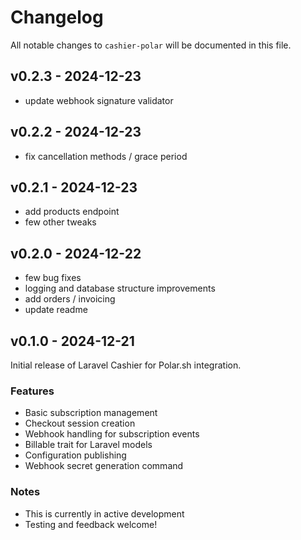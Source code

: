 # Changelog

All notable changes to `cashier-polar` will be documented in this file.

## v0.2.3 - 2024-12-23

- update webhook signature validator

## v0.2.2 - 2024-12-23

- fix cancellation methods / grace period

## v0.2.1 - 2024-12-23

- add products endpoint
- few other tweaks

## v0.2.0 - 2024-12-22

- few bug fixes
- logging and database structure improvements
- add orders / invoicing
- update readme

## v0.1.0  - 2024-12-21

Initial release of Laravel Cashier for Polar.sh integration.

### Features

- Basic subscription management
- Checkout session creation
- Webhook handling for subscription events
- Billable trait for Laravel models
- Configuration publishing
- Webhook secret generation command

### Notes

- This is currently in active development
- Testing and feedback welcome!
